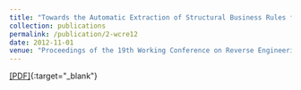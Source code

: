```yaml
---
title: "Towards the Automatic Extraction of Structural Business Rules from Legacy Databases"
collection: publications
permalink: /publication/2-wcre12
date: 2012-11-01
venue: "Proceedings of the 19th Working Conference on Reverse Engineering (WCRE'12), pp. 479-488"
---
```

[[PDF]](/files/2-wcre12.pdf){:target="_blank"}